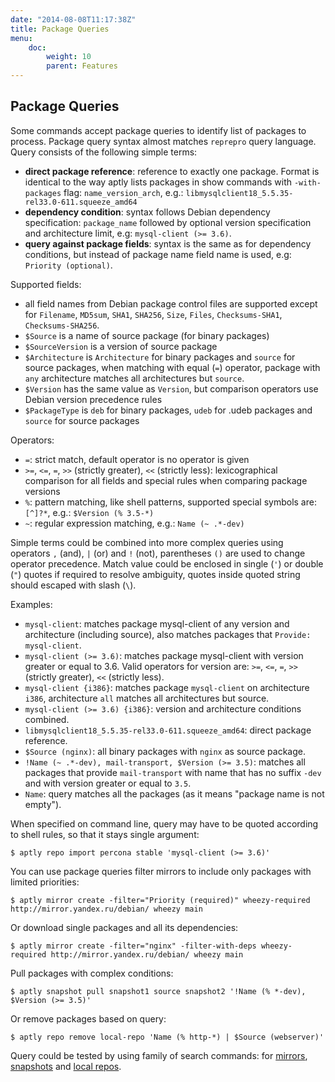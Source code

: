 ```yaml
---
date: "2014-08-08T11:17:38Z"
title: Package Queries
menu:
    doc:
        weight: 10
        parent: Features
---
```


Package Queries
---------------

Some commands accept package queries to identify list of packages to
process. Package query syntax almost matches `reprepro` query language.
Query consists of the following simple terms:

-   **direct package reference**: reference to exactly one package.
    Format is identical to the way aptly lists packages in show commands
    with `-with-packages` flag: `name_version_arch`, e.g.:
    `libmysqlclient18_5.5.35-rel33.0-611.squeeze_amd64`
-   **dependency condition**: syntax follows Debian dependency
    specification: `package_name` followed by optional version
    specification and architecture limit, e.g: `mysql-client (>= 3.6)`.
-   **query against package fields**: syntax is the same as for dependency
    conditions, but instead of package name field name is used, e.g:
    `Priority (optional)`.

Supported fields:

-   all field names from Debian package control files are supported
    except for `Filename`, `MD5sum`, `SHA1`, `SHA256`, `Size`, `Files`,
    `Checksums-SHA1`, `Checksums-SHA256`.
-   `$Source` is a name of source package (for binary packages)
-   `$SourceVersion` is a version of source package
-   `$Architecture` is `Architecture` for binary packages and `source`
    for source packages, when matching with equal (`=`) operator,
    package with `any` architecture matches all architectures but
    `source`.
-   `$Version` has the same value as `Version`, but comparison operators
    use Debian version precedence rules
-   `$PackageType` is `deb` for binary packages, `udeb` for .udeb packages
    and `source` for source packages

Operators:

-   `=`: strict match, default operator is no operator is given
-   `>=`, `<=`, `=`, `>>` (strictly greater), `<<` (strictly less):
    lexicographical comparison for all fields and special rules when
    comparing package versions
-   `%`: pattern matching, like shell patterns, supported special
    symbols are: `[^]?*`, e.g.: `$Version (% 3.5-*)`
-   `~`: regular expression matching, e.g.: `Name (~ .*-dev)`

Simple terms could be combined into more complex queries using operators
`,` (and), `|` (or) and `!` (not), parentheses `()` are used to change
operator precedence. Match value could be enclosed in single (`'`) or
double (`"`) quotes if required to resolve ambiguity, quotes inside
quoted string should escaped with slash (`\`).

Examples:

-   `mysql-client`: matches package mysql-client of any version and
    architecture (including source), also matches packages that
    `Provide:` `mysql-client`.
-   `mysql-client (>= 3.6)`: matches package mysql-client with version
    greater or equal to 3.6. Valid operators for version are: `>=`,
    `<=`, `=`, `>>` (strictly greater), `<<` (strictly less).
-   `mysql-client {i386}`: matches package `mysql-client` on
    architecture `i386`, architecture `all` matches all architectures
    but source.
-   `mysql-client (>= 3.6) {i386}`: version and architecture conditions
    combined.
-   `libmysqlclient18_5.5.35-rel33.0-611.squeeze_amd64`: direct package
    reference.
-   `$Source (nginx)`: all binary packages with `nginx` as source
    package.
-   `!Name (~ .*-dev), mail-transport, $Version (>= 3.5)`: matches all
    packages that provide `mail-transport` with name that has no suffix
    `-dev` and with version greater or equal to `3.5`.
-   `Name`: query matches all the packages (as it means "package name is not
     empty").

When specified on command line, query may have to be quoted according to
shell rules, so that it stays single argument:

    $ aptly repo import percona stable 'mysql-client (>= 3.6)'

You can use package queries filter mirrors to include only packages with limited
priorities:

    $ aptly mirror create -filter="Priority (required)" wheezy-required http://mirror.yandex.ru/debian/ wheezy main

Or download single packages and all its dependencies:

    $ aptly mirror create -filter="nginx" -filter-with-deps wheezy-required http://mirror.yandex.ru/debian/ wheezy main

Pull packages with complex conditions:

    $ aptly snapshot pull snapshot1 source snapshot2 '!Name (% *-dev), $Version (>= 3.5)'

Or remove packages based on query:

    $ aptly repo remove local-repo 'Name (% http-*) | $Source (webserver)'

Query could be tested by using family of search commands: for [mirrors](/doc/aptly/mirror/search/),
[snapshots](/doc/aptly/snapshot/search/) and [local repos](/doc/aptly/repo/search/).
